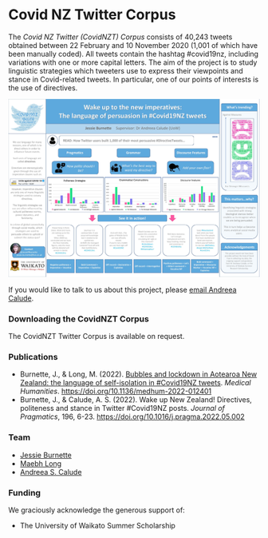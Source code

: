# Covid NZ Twitter Corpus 
The *Covid NZ Twitter (CovidNZT) Corpus* consists of 40,243 tweets obtained between 22 February and 10 November 2020 (1,001 of which have been manually coded). All tweets contain the hashtag #covid19nz, including variations with one or more capital letters. The aim of the project is to study linguistic strategies which tweeters use to express their viewpoints and stance in Covid-related tweets. In particular, one of our points of interests is the use of directives.

<img src="../pics/covid_poster.jpg" alt="Covid19NZ Poster"/>

If you would like to talk to us about this project, please [email Andreea Calude](mailto:andreea@waikato.ac.nz).

### Downloading the CovidNZT Corpus
The CovidNZT Twitter Corpus is available on request. 

### Publications
- Burnette, J., & Long, M. (2022). [Bubbles and lockdown in Aotearoa New Zealand: the language of self-isolation in #Covid19NZ tweets](https://mh.bmj.com/content/early/2022/07/27/medhum-2022-012401). *Medical Humanities*. https://doi.org/10.1136/medhum-2022-012401
- Burnette, J., & Calude, A. S. (2022). Wake up New Zealand! Directives, politeness and stance in Twitter #Covid19NZ posts. *Journal of Pragmatics*, 196, 6-23. https://doi.org/10.1016/j.pragma.2022.05.002

### Team

- [Jessie Burnette](https://www.linkedin.com/in/jessie-burnette-9b243933?lipi=urn%3Ali%3Apage%3Ad_flagship3_profile_view_base_contact_details%3B5mMkT4FJT5qBJPmE8W8UzA%3D%3D)
- [Maebh Long](https://www.waikato.ac.nz/fass/about/staff/mlong)
- [Andreea S. Calude](https://www.calude.net/andreea/)

### Funding
We graciously acknowledge the generous support of:

- The University of Waikato Summer Scholarship
